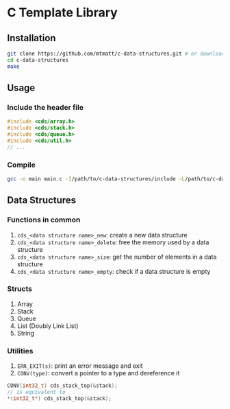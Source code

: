 # C Template Library

## Installation

```bash
git clone https://github.com/mtmatt/c-data-structures.git # or download the zip
cd c-data-structures
make
```

## Usage

### Include the header file

```c
#include <cds/array.h>
#include <cds/stack.h>
#include <cds/queue.h>
#include <cds/util.h>
// ...
```

### Compile

```bash
gcc -o main main.c -I/path/to/c-data-structures/include -L/path/to/c-data-structures/lib -lcds
```

## Data Structures

### Functions in common

1. `cds_<data structure name>_new`: create a new data structure
2. `cds_<data structure name>_delete`: free the memory used by a data structure
3. `cds_<data structure name>_size`: get the number of elements in a data structure
4. `cds_<data structure name>_empty`: check if a data structure is empty

### Structs

1. Array
2. Stack
3. Queue
4. List (Doubly Link List)
5. String

### Utilities

1. `ERR_EXIT(s)`: print an error message and exit
2. `CONV(type)`: convert a pointer to a type and dereference it

```c
CONV(int32_t) cds_stack_top(&stack);
// is equivalent to
*(int32_t*) cds_stack_top(&stack);
```
